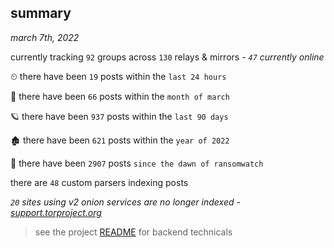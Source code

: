 
## summary
_march 7th, 2022_

currently tracking `92` groups across `130` relays & mirrors - _`47` currently online_

⏲ there have been `19` posts within the `last 24 hours`

🦈 there have been `66` posts within the `month of march`

🪐 there have been `937` posts within the `last 90 days`

🏚 there have been `621` posts within the `year of 2022`

🦕 there have been `2907` posts `since the dawn of ransomwatch`

there are `48` custom parsers indexing posts

_`20` sites using v2 onion services are no longer indexed - [support.torproject.org](https://support.torproject.org/onionservices/v2-deprecation/)_

> see the project [README](https://github.com/thetanz/ransomwatch#ransomwatch--) for backend technicals
